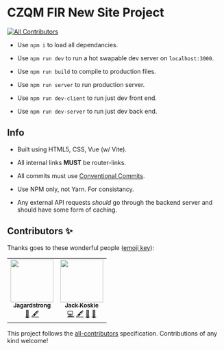 # CZQM FIR New Site Project
<!-- ALL-CONTRIBUTORS-BADGE:START - Do not remove or modify this section -->
[![All Contributors](https://img.shields.io/badge/all_contributors-3-orange.svg?style=flat-square)](#contributors-)
<!-- ALL-CONTRIBUTORS-BADGE:END -->

- Use `npm i` to load all dependancies.

- Use `npm run dev` to run a hot swapable dev server on `localhost:3000`.

- Use `npm run build` to compile to production files.

- Use `npm run server` to run production server.

- Use `npm run dev-client` to run just dev front end.

- Use `npm run dev-server` to run just dev back end.

## Info

- Built using HTML5, CSS, Vue (w/ Vite).

- All internal links **MUST** be router-links.

- All commits must use [Conventional Commits](https://www.conventionalcommits.org/en/v1.0.0/).

- Use NPM only, not Yarn. For consistancy.

- Any external API requests *should* go through the backend server and should have some form of caching.
## Contributors ✨

Thanks goes to these wonderful people ([emoji key](https://allcontributors.org/docs/en/emoji-key)):

<!-- ALL-CONTRIBUTORS-LIST:START - Do not remove or modify this section -->
<!-- prettier-ignore-start -->
<!-- markdownlint-disable -->
<table>
  <tr>
    <td align="center"><a href="https://github.com/Jagardstrong"><img src="https://avatars.githubusercontent.com/u/99367993?v=4?s=100" width="100px;" alt=""/><br /><sub><b>Jagardstrong</b></sub></a><br /><a href="#ideas-Jagardstrong" title="Ideas, Planning, & Feedback">🤔</a> <a href="#content-Jagardstrong" title="Content">🖋</a></td>
    <td align="center"><a href="https://github.com/GoldenXLence"><img src="https://avatars.githubusercontent.com/u/65452167?v=4?s=100" width="100px;" alt=""/><br /><sub><b>Jack Koskie</b></sub></a><br /><a href="https://github.com/CZQM-FIR/CZQM-Site/commits?author=GoldenXLence" title="Code">💻</a> <a href="#content-GoldenXLence" title="Content">🖋</a> <a href="#design-GoldenXLence" title="Design">🎨</a> <a href="#ideas-GoldenXLence" title="Ideas, Planning, & Feedback">🤔</a></td>
</table>
<!-- markdownlint-restore -->
<!-- prettier-ignore-end -->

<!-- ALL-CONTRIBUTORS-LIST:END -->

This project follows the [all-contributors](https://github.com/all-contributors/all-contributors) specification. Contributions of any kind welcome!

